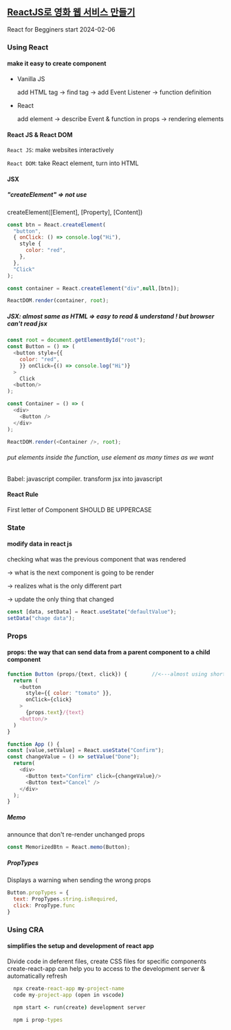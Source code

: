 ## [ReactJS로 영화 웹 서비스 만들기](https://nomadcoders.co/react-for-beginners)
React for Begginers
start 2024-02-06 

### Using React
#### make it easy to create component
* Vanilla JS

  add HTML tag -> find tag -> add Event Listener -> function definition

* React

  add element -> describe Event & function in props -> rendering elements

#### React JS & React DOM
`React JS`: make websites interactively

`React DOM`: take React element, turn into HTML

#### JSX
##### "createElement" => not use
createElement([Element], [Property], [Content])

```javascript
const btn = React.createElement(
  "button",
  { onClick: () => console.log("Hi"),
    style {
      color: "red",
    },
  },
  "Click"
);

const container = React.createElement("div",null,[btn]);

ReactDOM.render(container, root);
```

##### JSX: almost same as HTML => easy to read & understand  ! but browser can't read jsx

```javascript
const root = document.getElementById("root");
const Button = () => (
  <button style={{
    color: "red",
    }} onClick={() => console.log("Hi")}
  >
    Click
  <button/>
);

const Container = () => (
  <div>
    <Button />
  </div>
);

ReactDOM.render(<Container />, root);
```
###### put elements inside the function, use element as many times as we want

Babel: javascript compiler. transform jsx into javascript 

#### React Rule
First letter of Component SHOULD BE UPPERCASE

### State
#### modify data in react js
checking what was the previous component that was rendered

-> what is the next component is going to be render

-> realizes what is the only different part 

-> update the only thing that changed

```javascript
const [data, setData] = React.useState("defaultValue");
setData("chage data");
```

### Props
#### props: the way that can send data from a parent component to a child component

```javascript
function Button (props/{text, click}) {        //<---almost using shortcuts. props = { object }
  return (
    <button
      style={{ color: "tomato" }},
      onClick={click}
    >
      {props.text}/{text}
    <button/>
  )
}

function App () {
const [value,setValue] = React.useState("Confirm");
const changeValue = () => setValue("Done");
  return(
    <div>
      <Button text="Confirm" click={changeValue}/>
      <Button text="Cancel" />
    </div>
  );
}
```

##### Memo
announce that don't re-render unchanged props
```javascript
const MemorizedBtn = React.memo(Button);
```

##### PropTypes
Displays a warning when sending the wrong props
```javascript
Button.propTypes = {
  text: PropTypes.string.isRequired,
  click: PropType.func
}
```

### Using CRA
#### simplifies the setup and development of react app
Divide code in deferent files, create CSS files for specific components
create-react-app can help you to access to the development server & automatically refresh

```bat
  npx create-react-app my-project-name
  code my-project-app (open in vscode)
  
  npm start <- run(create) development server

  npm i prop-types
```
